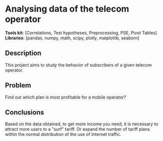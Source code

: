 # Analysing data of the telecom operator
**Tools kit**: [Correlations, Test hypotheses, Preprocessing, PSE, Pivot Tables] <br>
**Libraries**: [pandas, numpy, math, scipy, plotly, matplotlib, seaborn]

## Description
This project aims to study the behavior of subscribers of a given telecom operator. 

## Problem
Find out which plan is most profitable for a mobile operator?

## Сonclusions
Based on the data obtained, to get more income you need, it is necessary to attract more users to a "surf" tariff. Or expand the number of tariff plans within the normal distribution of the use of Internet traffic.
